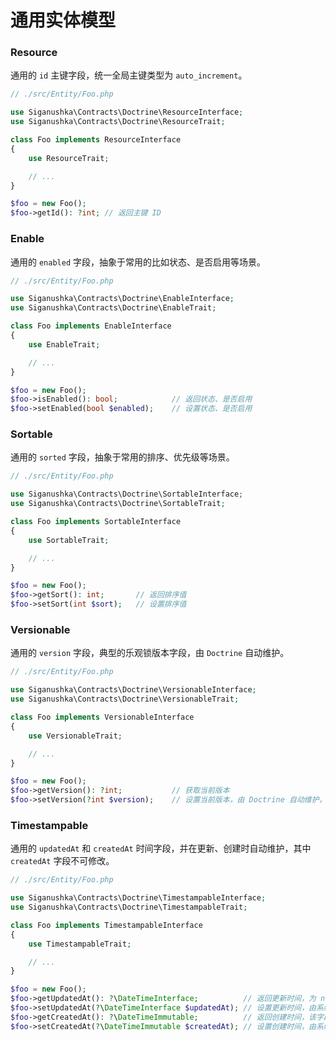 # 通用实体模型

### Resource

通用的 `id` 主键字段，统一全局主键类型为 `auto_increment`。

```php
// ./src/Entity/Foo.php

use Siganushka\Contracts\Doctrine\ResourceInterface;
use Siganushka\Contracts\Doctrine\ResourceTrait;

class Foo implements ResourceInterface
{
    use ResourceTrait;

    // ...
}

$foo = new Foo();
$foo->getId(): ?int; // 返回主键 ID
```

### Enable

通用的 `enabled` 字段，抽象于常用的比如状态、是否启用等场景。

```php
// ./src/Entity/Foo.php

use Siganushka\Contracts\Doctrine\EnableInterface;
use Siganushka\Contracts\Doctrine\EnableTrait;

class Foo implements EnableInterface
{
    use EnableTrait;

    // ...
}

$foo = new Foo();
$foo->isEnabled(): bool;            // 返回状态、是否启用
$foo->setEnabled(bool $enabled);    // 设置状态、是否启用
```

### Sortable

通用的 `sorted` 字段，抽象于常用的排序、优先级等场景。

```php
// ./src/Entity/Foo.php

use Siganushka\Contracts\Doctrine\SortableInterface;
use Siganushka\Contracts\Doctrine\SortableTrait;

class Foo implements SortableInterface
{
    use SortableTrait;

    // ...
}

$foo = new Foo();
$foo->getSort(): int;       // 返回排序值
$foo->setSort(int $sort);   // 设置排序值
```

### Versionable

通用的 `version` 字段，典型的乐观锁版本字段，由 `Doctrine` 自动维护。

```php
// ./src/Entity/Foo.php

use Siganushka\Contracts\Doctrine\VersionableInterface;
use Siganushka\Contracts\Doctrine\VersionableTrait;

class Foo implements VersionableInterface
{
    use VersionableTrait;

    // ...
}

$foo = new Foo();
$foo->getVersion(): ?int;           // 获取当前版本
$foo->setVersion(?int $version);    // 设置当前版本，由 Doctrine 自动维护，不需要手动设置
```

### Timestampable

通用的 `updatedAt` 和 `createdAt` 时间字段，并在更新、创建时自动维护，其中 `createdAt` 字段不可修改。

```php
// ./src/Entity/Foo.php

use Siganushka\Contracts\Doctrine\TimestampableInterface;
use Siganushka\Contracts\Doctrine\TimestampableTrait;

class Foo implements TimestampableInterface
{
    use TimestampableTrait;

    // ...
}

$foo = new Foo();
$foo->getUpdatedAt(): ?\DateTimeInterface;          // 返回更新时间，为 null 时表明从未被修改
$foo->setUpdatedAt(?\DateTimeInterface $updatedAt); // 设置更新时间，由系统自动填充
$foo->getCreatedAt(): ?\DateTimeImmutable;          // 返回创建时间，该字段在创建后不可修改
$foo->setCreatedAt(?\DateTimeImmutable $createdAt); // 设置创建时间，由系统自动填充
```
